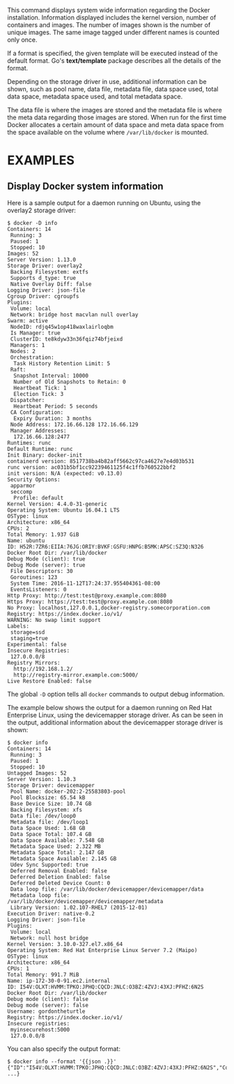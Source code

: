 This command displays system wide information regarding the Docker installation.
Information displayed includes the kernel version, number of containers and images.
The number of images shown is the number of unique images. The same image tagged
under different names is counted only once.

If a format is specified, the given template will be executed instead of the
default format. Go's **text/template** package
describes all the details of the format.

Depending on the storage driver in use, additional information can be shown, such
as pool name, data file, metadata file, data space used, total data space, metadata
space used, and total metadata space.

The data file is where the images are stored and the metadata file is where the
meta data regarding those images are stored. When run for the first time Docker
allocates a certain amount of data space and meta data space from the space
available on the volume where `/var/lib/docker` is mounted.

# EXAMPLES

## Display Docker system information

Here is a sample output for a daemon running on Ubuntu, using the overlay2
storage driver:

    $ docker -D info
    Containers: 14
     Running: 3
     Paused: 1
     Stopped: 10
    Images: 52
    Server Version: 1.13.0
    Storage Driver: overlay2
     Backing Filesystem: extfs
     Supports d_type: true
     Native Overlay Diff: false
    Logging Driver: json-file
    Cgroup Driver: cgroupfs
    Plugins:
     Volume: local
     Network: bridge host macvlan null overlay
    Swarm: active
     NodeID: rdjq45w1op418waxlairloqbm
     Is Manager: true
     ClusterID: te8kdyw33n36fqiz74bfjeixd
     Managers: 1
     Nodes: 2
     Orchestration:
      Task History Retention Limit: 5
     Raft:
      Snapshot Interval: 10000
      Number of Old Snapshots to Retain: 0
      Heartbeat Tick: 1
      Election Tick: 3
     Dispatcher:
      Heartbeat Period: 5 seconds
     CA Configuration:
      Expiry Duration: 3 months
     Node Address: 172.16.66.128 172.16.66.129
     Manager Addresses:
      172.16.66.128:2477
    Runtimes: runc
    Default Runtime: runc
    Init Binary: docker-init
    containerd version: 8517738ba4b82aff5662c97ca4627e7e4d03b531
    runc version: ac031b5bf1cc92239461125f4c1ffb760522bbf2
    init version: N/A (expected: v0.13.0)
    Security Options:
     apparmor
     seccomp
      Profile: default
    Kernel Version: 4.4.0-31-generic
    Operating System: Ubuntu 16.04.1 LTS
    OSType: linux
    Architecture: x86_64
    CPUs: 2
    Total Memory: 1.937 GiB
    Name: ubuntu
    ID: H52R:7ZR6:EIIA:76JG:ORIY:BVKF:GSFU:HNPG:B5MK:APSC:SZ3Q:N326
    Docker Root Dir: /var/lib/docker
    Debug Mode (client): true
    Debug Mode (server): true
     File Descriptors: 30
     Goroutines: 123
     System Time: 2016-11-12T17:24:37.955404361-08:00
     EventsListeners: 0
    Http Proxy: http://test:test@proxy.example.com:8080
    Https Proxy: https://test:test@proxy.example.com:8080
    No Proxy: localhost,127.0.0.1,docker-registry.somecorporation.com
    Registry: https://index.docker.io/v1/
    WARNING: No swap limit support
    Labels:
     storage=ssd
     staging=true
    Experimental: false
    Insecure Registries:
     127.0.0.0/8
    Registry Mirrors:
      http://192.168.1.2/
      http://registry-mirror.example.com:5000/
    Live Restore Enabled: false



The global `-D` option tells all `docker` commands to output debug information.

The example below shows the output for a daemon running on Red Hat Enterprise Linux,
using the devicemapper storage driver. As can be seen in the output, additional
information about the devicemapper storage driver is shown:

    $ docker info
    Containers: 14
     Running: 3
     Paused: 1
     Stopped: 10
    Untagged Images: 52
    Server Version: 1.10.3
    Storage Driver: devicemapper
     Pool Name: docker-202:2-25583803-pool
     Pool Blocksize: 65.54 kB
     Base Device Size: 10.74 GB
     Backing Filesystem: xfs
     Data file: /dev/loop0
     Metadata file: /dev/loop1
     Data Space Used: 1.68 GB
     Data Space Total: 107.4 GB
     Data Space Available: 7.548 GB
     Metadata Space Used: 2.322 MB
     Metadata Space Total: 2.147 GB
     Metadata Space Available: 2.145 GB
     Udev Sync Supported: true
     Deferred Removal Enabled: false
     Deferred Deletion Enabled: false
     Deferred Deleted Device Count: 0
     Data loop file: /var/lib/docker/devicemapper/devicemapper/data
     Metadata loop file: /var/lib/docker/devicemapper/devicemapper/metadata
     Library Version: 1.02.107-RHEL7 (2015-12-01)
    Execution Driver: native-0.2
    Logging Driver: json-file
    Plugins:
     Volume: local
     Network: null host bridge
    Kernel Version: 3.10.0-327.el7.x86_64
    Operating System: Red Hat Enterprise Linux Server 7.2 (Maipo)
    OSType: linux
    Architecture: x86_64
    CPUs: 1
    Total Memory: 991.7 MiB
    Name: ip-172-30-0-91.ec2.internal
    ID: I54V:OLXT:HVMM:TPKO:JPHQ:CQCD:JNLC:O3BZ:4ZVJ:43XJ:PFHZ:6N2S
    Docker Root Dir: /var/lib/docker
    Debug mode (client): false
    Debug mode (server): false
    Username: gordontheturtle
    Registry: https://index.docker.io/v1/
    Insecure registries:
     myinsecurehost:5000
     127.0.0.0/8

You can also specify the output format:

    $ docker info --format '{{json .}}'
	{"ID":"I54V:OLXT:HVMM:TPKO:JPHQ:CQCD:JNLC:O3BZ:4ZVJ:43XJ:PFHZ:6N2S","Containers":14, ...}
